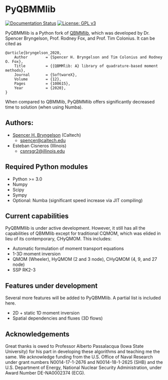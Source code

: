 # PyQBMMlib

<a href="https://black.readthedocs.io/en/stable/?badge=stable"><img alt="Documentation Status" src="https://readthedocs.org/projects/pyqbmmlib/badge/?version=stable"></a>
[![License: GPL v3](https://img.shields.io/badge/License-GPLv3-blue.svg)](https://www.gnu.org/licenses/gpl-3.0)


PyQBMMlib is a Python fork of [QBMMlib](https://github.com/sbryngelson/QBMMlib), which was developed by Dr. Spencer Bryngelson, Prof. Rodney Fox, and Prof. Tim Colonius. 
It can be cited as
```
@article{bryngelson_2020,
    Author        = {Spencer H. Bryngelson and Tim Colonius and Rodney O. Fox},
    Title         = {{QBMMlib: A} library of quadrature-based moment methods},
    Journal       = {SoftwareX},
    Volume        = {12},
    Pages         = {100615},
    Year          = {2020},
}
```
When compared to QBMMlib, PyQBMMlib offers significantly decreased time to solution (when using Numba).

## Authors: 

* [Spencer H. Bryngelson](https://bryngelson-research.com) (Caltech) 
    * spencer@caltech.edu
* Esteban Cisneros (Illinois)
    * csnrsgr2@illinois.edu

## Required Python modules

- Python >= 3.0
- Numpy
- Scipy
- Sympy
- Optional: Numba (significant speed increase via JIT compiling)

## Current capabilities 

PyQBMMlib is under active development.
However, it still has all the capabilities of QBMMlib except for traditional CQMOM, which was elided in lieu of its contemporary, CHyQMOM.
This includes:
- Automatic formulation of moment transport equations
- 1-3D moment inversion
- QMOM (Wheeler), HyQMOM (2 and 3 node), CHyQMOM (4, 9,  and 27 node)
- SSP RK2-3 

## Features under development

Several more features will be added to PyQBMMlib.
A partial list is included here.
- 2D + static 1D moment inversion
- Spatial dependencies and fluxes (3D flows)

## Acknowledgements

Great thanks is owed to Professor Alberto Passalacqua (Iowa State University) for his part in developing these algorithms and teaching me the same.
We acknowledge funding from the U.S. Office of Naval Research under grant numbers N0014-17-1-2676 and N0014-18-1-2625 (SHB) and the U.S. Department of Energy, National Nuclear Security Administration, under Award Number DE-NA0002374 (ECG).

